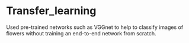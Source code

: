 # Transfer_learning
Used pre-trained networks such as VGGnet to help to classify images of flowers without training an end-to-end network from scratch.
